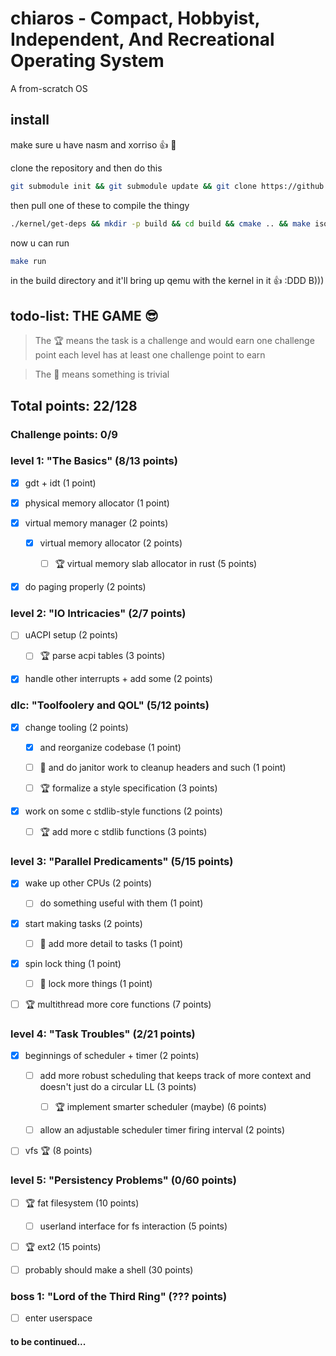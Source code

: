 # chiaros - Compact, Hobbyist, Independent, And Recreational Operating System

A from-scratch OS

## install

make sure u have nasm and xorriso :thumbsup: :zany_face:

clone the repository and then do this

```bash
git submodule init && git submodule update && git clone https://github.com/limine-bootloader/limine --branch=v9.x-binary --depth=1

```

then pull one of these to compile the thingy

```bash
./kernel/get-deps && mkdir -p build && cd build && cmake .. && make iso 
```

now u can run 

```bash
make run
```

in the build directory and it'll bring up qemu with the kernel in it :thumbsup: :DDD B)))



## todo-list: THE GAME :sunglasses:

> The :trophy: means the task is a challenge and would earn one challenge point
each level has at least one challenge point to earn

> The :broom: means something is trivial

## Total points: 22/128
### Challenge points: 0/9 

### level 1: "The Basics" (8/13 points)

- [x] gdt + idt (1 point)

- [x] physical memory allocator (1 point)

- [x] virtual memory manager (2 points)

    - [x] virtual memory allocator (2 points)

        - [ ] :trophy: virtual memory slab allocator in rust (5 points) 

- [x] do paging properly (2 points)

### level 2: "IO Intricacies" (2/7 points)

- [ ] uACPI setup (2 points)

    - [ ] :trophy: parse acpi tables (3 points)

- [x] handle other interrupts + add some (2 points)

### dlc: "Toolfoolery and QOL" (5/12 points)

- [x] change tooling (2 points)

    - [x] and reorganize codebase (1 point)

    - [ ] :broom: and do janitor work to cleanup headers and such (1 point)

    - [ ] :trophy: formalize a style specification (3 points)

- [x] work on some c stdlib-style functions (2 points)

    - [ ] :trophy: add more c stdlib functions (3 points)

### level 3: "Parallel Predicaments" (5/15 points)

- [x] wake up other CPUs (2 points)

    - [ ] do something useful with them (1 point)

- [x] start making tasks (2 points)

    - [ ] :broom: add more detail to tasks (1 point)

- [x] spin lock thing (1 point)

    - [ ] :broom: lock more things (1 point)

- [ ] :trophy: multithread more core functions (7 points) 

### level 4: "Task Troubles" (2/21 points)

- [x] beginnings of scheduler + timer (2 points)

    - [ ] add more robust scheduling that keeps track of more context and doesn't just do a circular LL (3 points)
    
        - [ ] :trophy: implement smarter scheduler (maybe) (6 points)
    
    - [ ] allow an adjustable scheduler timer firing interval (2 points)

- [ ] vfs :trophy: (8 points)

### level 5: "Persistency Problems" (0/60 points)

- [ ] :trophy: fat filesystem (10 points)
    
    - [ ] userland interface for fs interaction (5 points)

- [ ] :trophy: ext2 (15 points)

- [ ] probably should make a shell (30 points)

### boss 1: "Lord of the Third Ring" (??? points)

- [ ] enter userspace 

#### to be continued...
